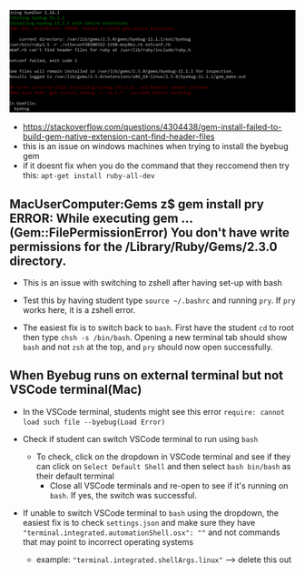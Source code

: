 ![byebug](../images/byebug.png)
* https://stackoverflow.com/questions/4304438/gem-install-failed-to-build-gem-native-extension-cant-find-header-files 
* this is an issue on windows machines when trying to install the byebug gem
* if it doesnt fix when you do the command that they reccomend then try this: `apt-get install ruby-all-dev` 

## MacUserComputer:Gems z$ gem install pry ERROR: While executing gem ... (Gem::FilePermissionError) You don't have write permissions for the /Library/Ruby/Gems/2.3.0 directory.

* This is an issue with switching to zshell after having set-up with bash

* Test this by having student type `source ~/.bashrc` and running `pry`. If `pry` works here, it is a zshell error.

* The easiest fix is to switch back to `bash`. First have the student `cd` to root then type `chsh -s /bin/bash`. Opening a new terminal tab should show `bash` and not `zsh` at the top, and `pry` should now open successfully.

## When Byebug runs on external terminal but not VSCode terminal(Mac)

* In the VSCode terminal, students might see this error `require: cannot load such file --byebug(Load Error)`

* Check if student can switch VSCode terminal to run using `bash`
  * To check, click on the dropdown in VSCode terminal and see if they can click on `Select Default Shell` and then select `bash bin/bash` as their default terminal
    * Close all VSCode terminals and re-open to see if it's running on `bash`. If yes, the switch was successful. 

* If unable to switch VSCode terminal to `bash` using the dropdown, the easiest fix is to check `settings.json` and make sure they have
` "terminal.integrated.automationShell.osx": ""` and not commands that may point to incorrect operating systems
  * example: `"terminal.integrated.shellArgs.linux"` --> delete this out 
